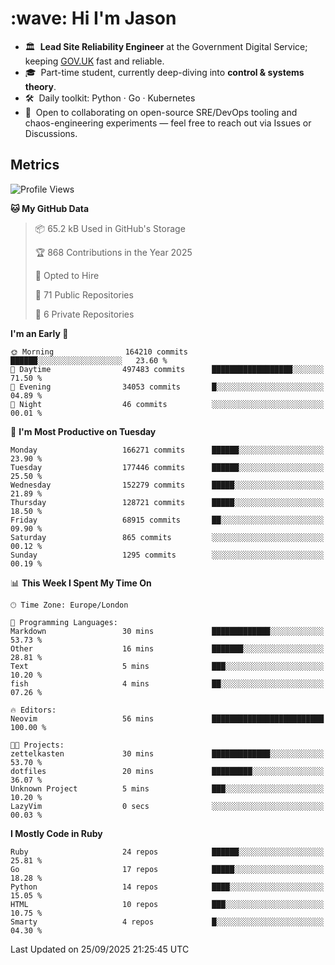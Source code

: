 <h1 align="left" id="jason-title">:wave: Hi I'm Jason</h1>

- 🏛️ &nbsp;**Lead Site Reliability Engineer** at the Government Digital Service; keeping [GOV.UK](https://www.gov.uk/) fast and reliable.
- 🎓 &nbsp;Part-time student, currently deep-diving into **control & systems theory**.  
- 🛠️ &nbsp;Daily toolkit: Python · Go · Kubernetes  
- 🤝 &nbsp;Open to collaborating on open-source SRE/DevOps tooling and chaos-engineering experiments — feel free to reach out via Issues or Discussions.


<h2>Metrics</h2>

<!--START_SECTION:waka-->
![Profile Views](http://img.shields.io/badge/Profile%20Views-0-blue)

**🐱 My GitHub Data** 

> 📦 65.2 kB Used in GitHub's Storage 
 > 
> 🏆 868 Contributions in the Year 2025
 > 
> 💼 Opted to Hire
 > 
> 📜 71 Public Repositories 
 > 
> 🔑 6 Private Repositories 
 > 
**I'm an Early 🐤** 

```text
🌞 Morning                164210 commits      ██████░░░░░░░░░░░░░░░░░░░   23.60 % 
🌆 Daytime                497483 commits      ██████████████████░░░░░░░   71.50 % 
🌃 Evening                34053 commits       █░░░░░░░░░░░░░░░░░░░░░░░░   04.89 % 
🌙 Night                  46 commits          ░░░░░░░░░░░░░░░░░░░░░░░░░   00.01 % 
```
📅 **I'm Most Productive on Tuesday** 

```text
Monday                   166271 commits      ██████░░░░░░░░░░░░░░░░░░░   23.90 % 
Tuesday                  177446 commits      ██████░░░░░░░░░░░░░░░░░░░   25.50 % 
Wednesday                152279 commits      █████░░░░░░░░░░░░░░░░░░░░   21.89 % 
Thursday                 128721 commits      █████░░░░░░░░░░░░░░░░░░░░   18.50 % 
Friday                   68915 commits       ██░░░░░░░░░░░░░░░░░░░░░░░   09.90 % 
Saturday                 865 commits         ░░░░░░░░░░░░░░░░░░░░░░░░░   00.12 % 
Sunday                   1295 commits        ░░░░░░░░░░░░░░░░░░░░░░░░░   00.19 % 
```


📊 **This Week I Spent My Time On** 

```text
🕑︎ Time Zone: Europe/London

💬 Programming Languages: 
Markdown                 30 mins             █████████████░░░░░░░░░░░░   53.73 % 
Other                    16 mins             ███████░░░░░░░░░░░░░░░░░░   28.81 % 
Text                     5 mins              ███░░░░░░░░░░░░░░░░░░░░░░   10.20 % 
fish                     4 mins              ██░░░░░░░░░░░░░░░░░░░░░░░   07.26 % 

🔥 Editors: 
Neovim                   56 mins             █████████████████████████   100.00 % 

🐱‍💻 Projects: 
zettelkasten             30 mins             █████████████░░░░░░░░░░░░   53.70 % 
dotfiles                 20 mins             █████████░░░░░░░░░░░░░░░░   36.07 % 
Unknown Project          5 mins              ███░░░░░░░░░░░░░░░░░░░░░░   10.20 % 
LazyVim                  0 secs              ░░░░░░░░░░░░░░░░░░░░░░░░░   00.03 % 
```

**I Mostly Code in Ruby** 

```text
Ruby                     24 repos            ██████░░░░░░░░░░░░░░░░░░░   25.81 % 
Go                       17 repos            █████░░░░░░░░░░░░░░░░░░░░   18.28 % 
Python                   14 repos            ████░░░░░░░░░░░░░░░░░░░░░   15.05 % 
HTML                     10 repos            ███░░░░░░░░░░░░░░░░░░░░░░   10.75 % 
Smarty                   4 repos             █░░░░░░░░░░░░░░░░░░░░░░░░   04.30 % 
```




 Last Updated on 25/09/2025 21:25:45 UTC
<!--END_SECTION:waka-->

<!-- links -->

[issues page]: https://github.com/jasonBirchall/jasonBirchall/issues "jasonBirchall/issues"
